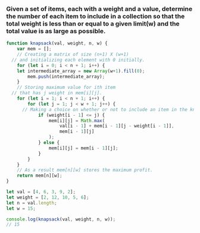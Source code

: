 ### Given a set of items, each with a weight and a value, determine the number of each item to include in a collection so that the total weight is less than or equal to a given limit(w) and the total value is as large as possible.

```javascript
function knapsack(val, weight, n, w) {
	var mem = [];
	// Creating a matrix of size (n+1) X (w+1) 
  // and initializing each element with 0 initially.
	for (let i = 0; i < n + 1; i++) {
    let intermediate_array = new Array(w+1).fill(0);
		mem.push(intermediate_array);
	}
	// Storing maximum value for ith item 
  // that has j weight in mem[i][j]. 
	for (let i = 1; i < n + 1; i++) {
		for (let j = 1; j < w + 1; j++) {
      // Making a choice on whether or not to include an item in the knapsack. When we decide to choose the item, the capacity of the knapsack decreases. On the contrary, if we do not choose it, the capacity remains the same. Selection is done to maximise profit.
			if (weight[i - 1] <= j) {
				mem[i][j] = Math.max(
					val[i - 1] + mem[i - 1][j - weight[i - 1]],
					mem[i - 1][j]
				);
			} else {
				mem[i][j] = mem[i - 1][j];
			}
		}
	}
	// As a result mem[n][w] stores the maximum profit.
	return mem[n][w];
}

let val = [4, 6, 3, 9, 2];
let weight = [2, 12, 10, 5, 6];
let n = val.length;
let w = 15;

console.log(knapsack(val, weight, n, w));
// 15
```
